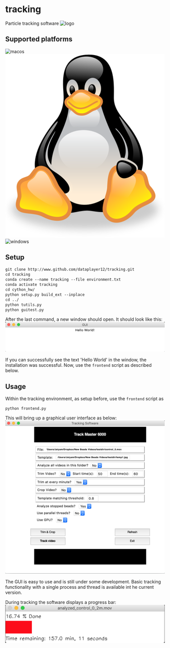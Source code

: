 # tracking
Particle tracking software
![logo](https://github.com/dataplayer12/tracking/blob/master/tracklogo.png)

## Supported platforms
![macos](https://github.com/gilbarbara/logos/blob/master/logos/macosx.svg)
![Linux](https://github.com/gilbarbara/logos/blob/master/logos/linux-tux.svg)
![windows](https://github.com/gilbarbara/logos/blob/master/logos/microsoft-windows.svg)

## Setup

```Shell
git clone http://www.github.com/dataplayer12/tracking.git
cd tracking
conda create --name tracking --file environment.txt
conda activate tracking
cd cython_hw/
python setup.py build_ext --inplace
cd ../
python tutils.py
python guitest.py
```
After the last command, a new window should open. It should look like this:
![guitest](https://github.com/dataplayer12/tracking/blob/master/images/guitest.png)

If you can successfully see the text 'Hello World' in the window, the installation was successful. Now, use the `frontend` script as described below.

## Usage

Within the tracking environment, as setup before, use the `frontend` script as
```Shell
python frontend.py
```
This will bring up a graphical user interface as below:
![gui](https://github.com/dataplayer12/tracking/blob/master/images/gui.png)

The GUI is easy to use and is still under some development. Basic tracking functionality with a single process and thread is available int he current version.

During tracking the software displays a progress bar:
![waitbar](https://github.com/dataplayer12/tracking/blob/master/images/waitbar.png)
